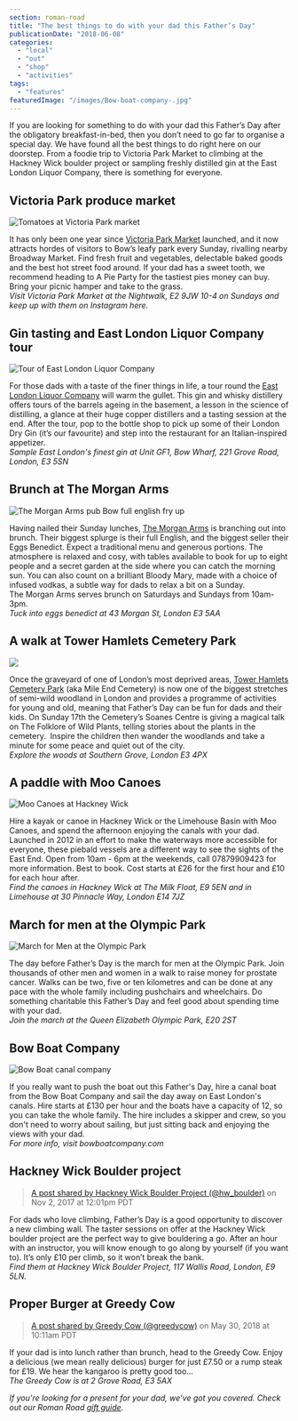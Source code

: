 ```yaml
---
section: roman-road
title: "The best things to do with your dad this Father’s Day"
publicationDate: "2018-06-08"
categories: 
  - "local"
  - "out"
  - "shop"
  - "activities"
tags: 
  - "features"
featuredImage: "/images/Bow-boat-company-.jpg"
---
```


If you are looking for something to do with your dad this Father’s Day after the obligatory breakfast-in-bed, then you don’t need to go far to organise a special day. We have found all the best things to do right here on our doorstep. From a foodie trip to Victoria Park Market to climbing at the Hackney Wick boulder project or sampling freshly distilled gin at the East London Liquor Company, there is something for everyone.

## Victoria Park produce market

![Tomatoes at Victoria Park market](/images/Wild-Country-Organics-.jpg)

It has only been one year since [Victoria Park Market](https://romanroadlondon.com/victoria-park-market/) launched, and it now attracts hordes of visitors to Bow’s leafy park every Sunday, rivalling nearby Broadway Market. Find fresh fruit and vegetables, delectable baked goods and the best hot street food around. If your dad has a sweet tooth, we recommend heading to A Pie Party for the tastiest pies money can buy. Bring your picnic hamper and take to the grass.  
_Visit Victoria Park Market at the Nightwalk, E2 9JW 10-4 on Sundays and keep up with them on Instagram here._

## Gin tasting and East London Liquor Company tour

![Tour of East London Liquor Company](/images/ELLC3.jpg)

For those dads with a taste of the finer things in life, a tour round the [East London Liquor Company](https://romanroadlondon.com/alex-wolpert-east-london-liquor-company/) will warm the gullet. This gin and whisky distillery offers tours of the barrels ageing in the basement, a lesson in the science of distilling, a glance at their huge copper distillers and a tasting session at the end. After the tour, pop to the bottle shop to pick up some of their London Dry Gin (it’s our favourite) and step into the restaurant for an Italian-inspired appetizer.  
_Sample East London's finest gin at Unit GF1, Bow Wharf, 221 Grove Road, London, E3 5SN_

## Brunch at The Morgan Arms

![The Morgan Arms pub Bow full english fry up](/images/morgan-arms-bow-brunch-full-english-1.jpg)

Having nailed their Sunday lunches, [The Morgan Arms](https://romanroadlondon.com/best-brunch-bow-mile-end-globe-town/) is branching out into brunch. Their biggest splurge is their full English, and the biggest seller their Eggs Benedict. Expect a traditional menu and generous portions. The atmosphere is relaxed and cosy, with tables available to book for up to eight people and a secret garden at the side where you can catch the morning sun. You can also count on a brilliant Bloody Mary, made with a choice of infused vodkas, a subtle way for dads to relax a bit on a Sunday.  
The Morgan Arms serves brunch on Saturdays and Sundays from 10am-3pm.  
_Tuck into eggs benedict at 43 Morgan St, London E3 5AA_

## A walk at Tower Hamlets Cemetery Park

![](/images/Tower-Hamlets-Cemetery.jpg)

Once the graveyard of one of London’s most deprived areas, [Tower Hamlets Cemetery Park](https://romanroadlondon.com/tower-hamlets-cemetery-park-mile-end/) (aka Mile End Cemetery) is now one of the biggest stretches of semi-wild woodland in London and provides a programme of activities for young and old, meaning that Father’s Day can be fun for dads and their kids. On Sunday 17th the Cemetery’s Soanes Centre is giving a magical talk on The Folklore of Wild Plants, telling stories about the plants in the cemetery.  Inspire the children then wander the woodlands and take a minute for some peace and quiet out of the city.  
_Explore the woods at Southern Grove, London E3 4PX_

## A paddle with Moo Canoes

![Moo Canoes at Hackney Wick](/images/Moo-Canoes.jpg)

Hire a kayak or canoe in Hackney Wick or the Limehouse Basin with Moo Canoes, and spend the afternoon enjoying the canals with your dad. Launched in 2012 in an effort to make the waterways more accessible for everyone, these piebald vessels are a different way to see the sights of the East End. Open from 10am - 6pm at the weekends, call 07879909423 for more information. Best to book. Cost starts at £26 for the first hour and £10 for each hour after.  
_Find the canoes in Hackney Wick at The Milk Float, E9 5EN and in Limehouse at 30 Pinnacle Way, London E14 7JZ_

## March for men at the Olympic Park

![March for Men at the Olympic Park](/images/March-for-men.jpg)

The day before Father’s Day is the march for men at the Olympic Park. Join thousands of other men and women in a walk to raise money for prostate cancer. Walks can be two, five or ten kilometres and can be done at any pace with the whole family including pushchairs and wheelchairs. Do something charitable this Father’s Day and feel good about spending time with your dad.  
_Join the march at the Queen Elizabeth Olympic Park, E20 2ST_

## Bow Boat Company

![Bow Boat canal company ](/images/Bow-boat-company-.jpg)

If you really want to push the boat out this Father's Day, hire a canal boat from the Bow Boat Company and sail the day away on East London's canals. Hire starts at £130 per hour and the boats have a capacity of 12, so you can take the whole family. The hire includes a skipper and crew, so you don't need to worry about sailing, but just sitting back and enjoying the views with your dad.  
_For more info, visit bowboatcompany.com_

## Hackney Wick Boulder project

> [A post shared by Hackney Wick Boulder Project (@hw\_boulder)](https://www.instagram.com/p/BbAPt4pnUoJ/) on Nov 2, 2017 at 12:01pm PDT

For dads who love climbing, Father’s Day is a good opportunity to discover a new climbing wall. The taster sessions on offer at the Hackney Wick boulder project are the perfect way to give bouldering a go. After an hour with an instructor, you will know enough to go along by yourself (if you want to). It’s only £10 per climb, so it won’t break the bank.  
_Find them at Hackney Wick Boulder Project, 117 Wallis Road, London, E9 5LN._

## Proper Burger at Greedy Cow

> [A post shared by Greedy Cow (@greedycow)](https://www.instagram.com/p/BjaNTzfBa7_/) on May 30, 2018 at 10:11am PDT

If your dad is into lunch rather than brunch, head to the Greedy Cow. Enjoy a delicious (we mean really delicious) burger for just £7.50 or a rump steak for £19. We hear the kangaroo is pretty good too…  
_The Greedy Cow is at 2 Grove Road, E3 5AX_

_If you're looking for a present for your dad, we've got you covered. Check out our Roman Road [gift guide](https://romanroadlondon.com/best-fathers-day-gifts/)._ 

